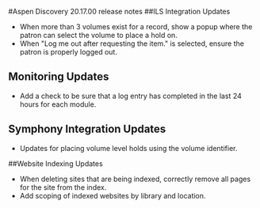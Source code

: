 #Aspen Discovery 20.17.00 release notes
##ILS Integration Updates
- When more than 3 volumes exist for a record, show a popup where the patron can select the volume to place a hold on. 
- When "Log me out after requesting the item." is selected, ensure the patron is properly logged out. 

## Monitoring Updates
- Add a check to be sure that a log entry has completed in the last 24 hours for each module. 

## Symphony Integration Updates
- Updates for placing volume level holds using the volume identifier.

##Website Indexing Updates
- When deleting sites that are being indexed, correctly remove all pages for the site from the index.
- Add scoping of indexed websites by library and location.  